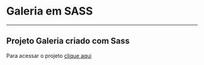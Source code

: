 # Galeria em SASS
---
Projeto Galeria criado com Sass
---
Para acessar o projeto [clique aqui](https://gleidsonsousadev.github.io/galeria/)
